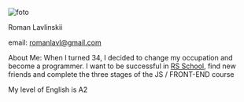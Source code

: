![foto](d/foto.jpg)

Roman Lavlinskii

email: romanlavl@gmail.com 

About Me: When I turned 34, I decided to change my occupation and become a programmer. I want to be successful in [RS School](https://rs.school/), find new friends and complete the three stages of the JS / FRONT-END course

My level of English is A2